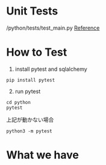 # Unit Tests
/python/tests/test_main.py
[Reference](https://fastapi.tiangolo.com/tutorial/testing/#run-it)


# How to Test

1. install pytest and sqlalchemy 

```
pip install pytest
```


2. run pytest

```
cd python
pytest

```

上記が動かない場合
```
python3 -m pytest
```

# What we have

